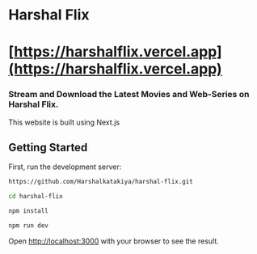 # Harshal Flix
# [https://harshalflix.vercel.app](https://harshalflix.vercel.app)
### Stream and Download the Latest Movies and Web-Series on Harshal Flix.
This website is built using Next.js

## Getting Started

First, run the development server:

```bash
https://github.com/Harshalkatakiya/harshal-flix.git
```
```bash
cd harshal-flix
```
```bash
npm install
```
```bash
npm run dev
```

Open [http://localhost:3000](http://localhost:3000) with your browser to see the result.
